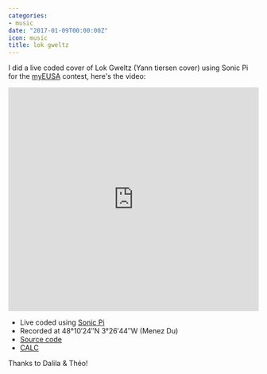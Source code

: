 ```yaml
---
categories:
- music
date: "2017-01-09T00:00:00Z"
icon: music
title: lok gweltz
---
```


I did a live coded cover of Lok Gweltz (Yann tiersen cover) using
Sonic Pi for the [myEUSA](http://myeusa.com) contest, here's the
video:

<iframe width="100%" height="450" src="https://www.youtube.com/embed/P-7QFSZy9as" frameborder="0" allowfullscreen></iframe>

* Live coded using [Sonic Pi](http://sonic-pi.net/)
* Recorded at 48°10′24″N 3°26′44″W (Menez Du)
* [Source code](https://github.com/aimxhaisse/sonic-pies/tree/master/songs/myEUSA)
* [CALC](https://www.camembertaulaitcrew.biz/)

Thanks to Dalila & Théo!
